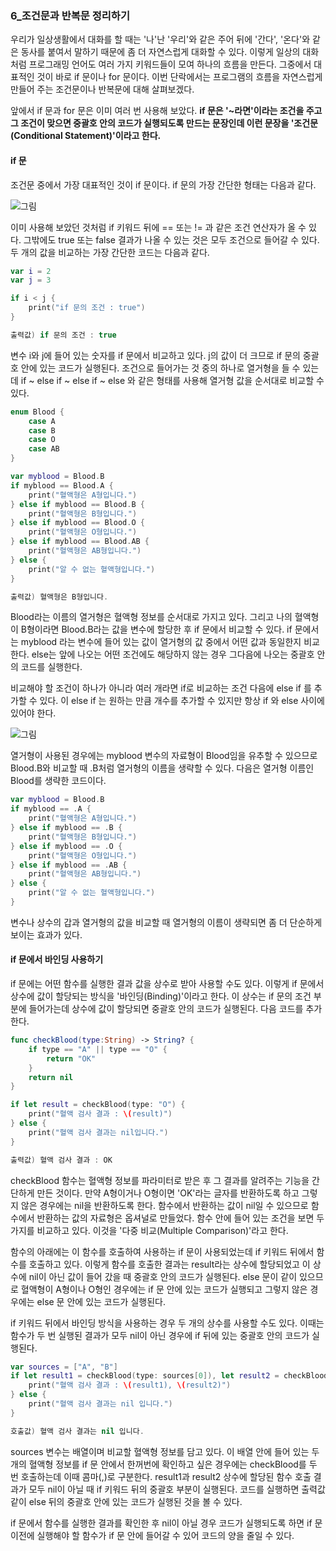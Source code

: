 ### 6_조건문과 반복문 정리하기

우리가 일상생활에서 대화를 할 때는 '나'난 '우리'와 같은 주어 뒤에 '간다', '온다'와 같은 동사를 붙여서 말하기 때문에 좀 더 자연스럽게 대화할 수 있다.
이렇게 일상의 대화처럼 프로그래밍 언어도 여러 가지 키워드들이 모여 하나의 흐름을 만든다. 그중에서 대표적인 것이 바로 if 문이나 for 문이다.
이번 단락에서는 프로그램의 흐름을 자연스럽게 만들어 주는 조건문이나 반복문에 대해 살펴보겠다.

앞에서 if 문과 for 문은 이미 여러 번 사용해 보았다.
**if 문은 '~라면'이라는 조건을 주고 그 조건이 맞으면 중괄호 안의 코드가 실행되도록 만드는 문장인데 이런 문장을 '조건문(Conditional Statement)'이라고 한다.**


#### if 문

조건문 중에서 가장 대표적인 것이 if 문이다. if 문의 가장 간단한 형태는 다음과 같다.

![그림](https://user-images.githubusercontent.com/47494240/54821353-4035cc00-4ce5-11e9-8dda-9f2eb608dd91.png)

이미 사용해 보았던 것처럼 if 키워드 뒤에 == 또는 != 과 같은 조건 연산자가 올 수 있다. 그밖에도 true 또는 false 결과가 나올 수 있는 것은 모두 조건으로 들어갈 수 있다.
두 개의 값을 비교하는 가장 간단한 코드는 다음과 같다.
```swift
var i = 2
var j = 3

if i < j {
    print("if 문의 조건 : true")
}

출력값) if 문의 조건 : true
```
변수 i와 j에 들어 있는 숫자를 if 문에서 비교하고 있다. j의 값이 더 크므로 if 문의 중괄호 안에 있는 코드가 실행된다.
조건으로 들어가는 것 중의 하나로 열거형을 들 수 있는데 if ~ else if ~ else if ~ else 와 같은 형태를 사용해 열거형 값을 순서대로 비교할 수 있다.
```swift
enum Blood {
    case A
    case B
    case O
    case AB
}

var myblood = Blood.B
if myblood == Blood.A {
    print("혈액형은 A형입니다.")
} else if myblood == Blood.B {
    print("혈액형은 B형입니다.")
} else if myblood == Blood.O {
    print("혈액형은 O형입니다.")
} else if myblood == Blood.AB {
    print("혈액형은 AB형입니다.")
} else {
    print("알 수 없는 혈액형입니다.")
}

출력값) 혈액형은 B형입니다.
```
Blood라는 이름의 열거형은 혈액형 정보를 순서대로 가지고 있다. 그리고 나의 혈액형이 B형이라면 Blood.B라는 값을 변수에 할당한 후 if 문에서 비교할 수 있다.
if 문에서는 myblood 라는 변수에 들어 있는 값이 열거형의 값 중에서 어떤 값과 동일한지 비교한다. else는 앞에 나오는 어떤 조건에도 해당하지 않는 경우 그다음에 나오는 중괄호 안의 코드를 실행한다.

비교해야 할 조건이 하나가 아니라 여러 개라면 if로 비교하는 조건 다음에 else if 를 추가할 수 있다. 이 else if 는 원하는 만큼 개수를 추가할 수 있지만 항상 if 와 else 사이에 있어야 한다.

![그림](https://user-images.githubusercontent.com/47494240/54821354-4035cc00-4ce5-11e9-80f1-c46a10298e8f.png)

열거형이 사용된 경우에는 myblood 변수의 자료형이 Blood임을 유추할 수 있으므로 Blood.B와 비교할 때 .B처럼 열거형의 이름을 생략할 수 있다. 다음은 열거형 이름인 Blood를 생략한 코드이다.
```swift
var myblood = Blood.B
if myblood == .A {
    print("혈액형은 A형입니다.")
} else if myblood == .B {
    print("혈액형은 B형입니다.")
} else if myblood == .O {
    print("혈액형은 O형입니다.")
} else if myblood == .AB {
    print("혈액형은 AB형입니다.")
} else {
    print("알 수 없는 혈액형입니다.")
}
```
변수나 상수의 갑과 열거형의 값을 비교할 때 열거형의 이름이 생략되면 좀 더 단순하게 보이는 효과가 있다.


#### if 문에서 바인딩 사용하기

if 문에는 어떤 함수를 실행한 결과 값을 상수로 받아 사용할 수도 있다. 이렇게 if 문에서 상수에 값이 할당되는 방식을 '바인딩(Binding)'이라고 한다.
이 상수는 if 문의 조건 부분에 들어가는데 상수에 값이 할당되면 중괄호 안의 코드가 실행된다. 다음 코드를 추가한다.
```swift
func checkBlood(type:String) -> String? {
    if type == "A" || type == "O" {
        return "OK"
    }
    return nil
}

if let result = checkBlood(type: "O") {
    print("혈액 검사 결과 : \(result)")
} else {
    print("혈액 검사 결과는 nil입니다.")
}

출력값) 혈액 검사 결과 : OK
```
checkBlood 함수는 혈액형 정보를 파라미터로 받은 후 그 결과를 알려주는 기능을 간단하게 만든 것이다. 만약 A형이거나 O형이면 'OK'라는 글자를 반환하도록 하고 그렇지 않은 경우에는 nil을 반환하도록 한다.
함수에서 반환하는 값이 nil일 수 있으므로 함수에서 반환하는 값의 자료형은 옵셔널로 만들었다. 함수 안에 들어 있는 조건을 보면 두 가지를 비교하고 있다. 이것을 '다중 비교(Multiple Comparison)'라고 한다.

함수의 아래에는 이 함수를 호출하여 사용하는 if 문이 사용되었는데 if 키워드 뒤에서 함수를 호출하고 있다.
이렇게 함수를 호출한 결과는 result라는 상수에 할당되었고 이 상수에 nil이 아닌 값이 들어 갔을 때 중괄호 안의 코드가 실행된다.
else 문이 같이 있으므로 혈액형이 A형이나 O형인 경우에는 if 문 안에 있는 코드가 실행되고 그렇지 않은 경우에는 else 문 안에 있는 코드가 실행된다.

if 키워드 뒤에서 바인딩 방식을 사용하는 경우 두 개의 상수를 사용할 수도 있다. 이때는 함수가 두 번 실행된 결과가 모두 nil이 아닌 경우에 if 뒤에 있는 중괄호 안의 코드가 실행된다.
```swift
var sources = ["A", "B"]
if let result1 = checkBlood(type: sources[0]), let result2 = checkBlood(type: sources[1]) {
    print("혈액 검사 결과 : \(result1), \(result2)")
} else {
    print("혈액 검사 결과는 nil 입니다.")
}

호출값) 혈액 검사 결과는 nil 입니다.
```
sources 변수는 배열이며 비교할 혈액형 정보를 담고 있다. 이 배열 안에 들어 있는 두 개의 혈액형 정보를 if 문 안에서 한꺼번에 확인하고 싶은 경우에는 checkBlood를 두 번 호출하는데 이때 콤마(,)로 구분한다.
result1과 result2 상수에 할당된 함수 호출 결과가 모두 nil이 아닐 때 if 키워드 뒤의 중괄호 부분이 실행된다. 코드를 실행하면 출력값 같이 else 뒤의 중괄호 안에 있는 코드가 실행된 것을 볼 수 있다.

if 문에서 함수를 실행한 결과를 확인한 후 nil이 아닐 경우 코드가 실행되도록 하면 if 문 이전에 실행해야 할 함수가 if 문 안에 들어갈 수 있어 코드의 양을 줄일 수 있다.
